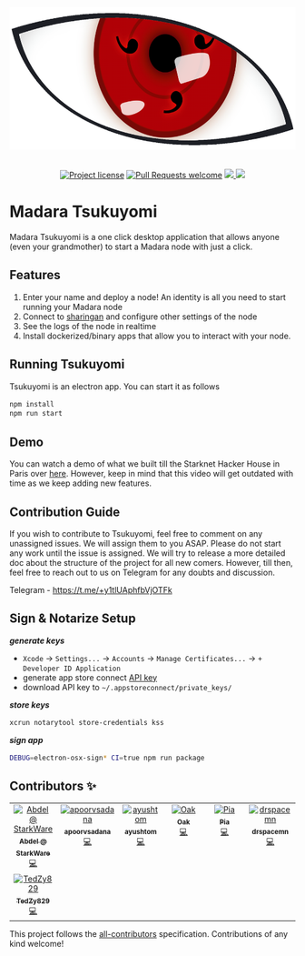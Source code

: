 
<div align="center">
  <img src="docs/assets/sharingan_eye.png" height="250">
</div>

<div align="center">
<br />

[![Project license](https://img.shields.io/github/license/keep-starknet-strange/madara.svg?style=flat-square)](LICENSE)
[![Pull Requests welcome](https://img.shields.io/badge/PRs-welcome-ff69b4.svg?style=flat-square)](https://github.com/keep-starknet-strange/madara/issues?q=is%3Aissue+is%3Aopen+label%3A%22help+wanted%22)
<a href="https://twitter.com/MadaraStarknet">
<img src="https://img.shields.io/twitter/follow/MadaraStarknet?style=social"/>
</a> <a href="https://github.com/keep-starknet-strange/madara-tsukuyomi">
<img src="https://img.shields.io/github/stars/keep-starknet-strange/madara-tsukuyomi?style=social"/>
</a>
</div>

# Madara Tsukuyomi

Madara Tsukuyomi is a one click desktop application that allows anyone (even your grandmother) to start a Madara node with just a click.

## Features

1. Enter your name and deploy a node! An identity is all you need to start running your Madara node
2. Connect to [sharingan](https://github.com/keep-starknet-strange/madara/blob/main/docs/sharingan-starter-pack.md#what-is-sharingan) and configure other settings of the node
3. See the logs of the node in realtime
4. Install dockerized/binary apps that allow you to interact with your node.

## Running Tsukuyomi

Tsukuyomi is an electron app. You can start it as follows

```bash
npm install
npm run start
```

## Demo

You can watch a demo of what we built till the Starknet Hacker House in Paris over [here](https://www.youtube.com/live/skyYpU0xjdc?feature=share&t=19640). However, keep in mind that this video will get outdated with time as we keep adding new features.

## Contribution Guide

If you wish to contribute to Tsukuyomi, feel free to comment on any unassigned issues. We will assign them to you ASAP. Please do not start any work until the issue is assigned. We will try to release a more detailed doc about the structure of the project for all new comers. However, till then, feel free to reach out to us on Telegram for any doubts and discussion.

Telegram - https://t.me/+y1tlUAphfbVjOTFk

## Sign & Notarize Setup

***generate keys***
- `Xcode` -> `Settings...` -> `Accounts` -> `Manage Certificates...` -> `+ Developer ID Application`
- generate app store connect [API key](https://appstoreconnect.apple.com/access/api)
- download API key to `~/.appstoreconnect/private_keys/`

***store keys***
```sh
xcrun notarytool store-credentials kss
```

***sign app***
```sh
DEBUG=electron-osx-sign* CI=true npm run package
```

## Contributors ✨

<!-- ALL-CONTRIBUTORS-LIST:START - Do not remove or modify this section -->
<!-- prettier-ignore-start -->
<!-- markdownlint-disable -->
<table>
  <tbody>
    <tr>
      <td align="center" valign="top" width="14.28%"><a href="https://github.com/abdelhamidbakhta"><img src="https://avatars.githubusercontent.com/u/45264458?v=4?s=100" width="100px;" alt="Abdel @ StarkWare "/><br /><sub><b>Abdel @ StarkWare </b></sub></a><br /><a href="https://github.com/keep-starknet-strange/madara-tsukuyomi/commits?author=abdelhamidbakhta" title="Code">💻</a></td>
      <td align="center" valign="top" width="14.28%"><a href="https://github.com/apoorvsadana"><img src="https://avatars.githubusercontent.com/u/95699312?v=4?s=100" width="100px;" alt="apoorvsadana"/><br /><sub><b>apoorvsadana</b></sub></a><br /><a href="https://github.com/keep-starknet-strange/madara-tsukuyomi/commits?author=apoorvsadana" title="Code">💻</a></td>
      <td align="center" valign="top" width="14.28%"><a href="https://github.com/ayushtom"><img src="https://avatars.githubusercontent.com/u/41674634?v=4" width="100px;" alt="ayushtom"/><br /><sub><b>ayushtom</b></sub></a><br /><a href="https://github.com/keep-starknet-strange/madara-tsukuyomi/commits?author=ayushtom" title="Code">💻</a></td>
      <td align="center" valign="top" width="14.28%"><a href="https://droak.sh/"><img src="https://avatars.githubusercontent.com/u/5263301?v=4?s=100" width="100px;" alt="Oak"/><br /><sub><b>Oak</b></sub></a><br /><a href="https://github.com/keep-starknet-strange/madara-tsukuyomi/commits?author=d-roak" title="Code">💻</a></td>
      <td align="center" valign="top" width="14.28%"><a href="https://github.com/rkdud007"><img src="https://avatars.githubusercontent.com/u/76558220?v=4?s=100" width="100px;" alt="Pia"/><br /><sub><b>Pia</b></sub></a><br /><a href="https://github.com/keep-starknet-strange/madara-tsukuyomi/commits?author=rkdud007" title="Code">💻</a></td>
      <td align="center" valign="top" width="14.28%"><a href="https://github.com/drspacemn"><img src="https://avatars.githubusercontent.com/u/16685321?v=4?s=100" width="100px;" alt="drspacemn"/><br /><sub><b>drspacemn</b></sub></a><br /><a href="https://github.com/keep-starknet-strange/madara-tsukuyomi/commits?author=drspacemn" title="Code">💻</a></td>
    </tr>
    <tr>
      <td align="center" valign="top" width="14.28%"><a href="https://github.com/TedZy829"><img src="https://avatars.githubusercontent.com/u/102640890?v=4?s=100" width="100px;" alt="TedZy829"/><br /><sub><b>TedZy829</b></sub></a><br /><a href="https://github.com/keep-starknet-strange/madara-tsukuyomi/commits?author=TedZy829" title="Code">💻</a></td>
    </tr>
  </tbody>
</table>

<!-- markdownlint-restore -->
<!-- prettier-ignore-end -->

<!-- ALL-CONTRIBUTORS-LIST:END -->

This project follows the
[all-contributors](https://github.com/all-contributors/all-contributors)
specification. Contributions of any kind welcome!
